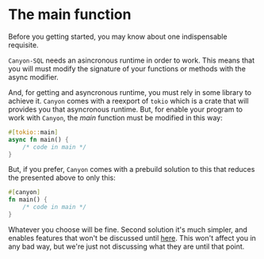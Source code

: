 # The main function

Before you getting started, you may know about one indispensable requisite.

`Canyon-SQL` needs an asincronous runtime in order to work. This means that you will
must modify the signature of your functions or methods with the async modifier.

And, for getting and asyncronous runtime, you must rely in some library to achieve it.
`Canyon` comes with a reexport of `tokio` which is a crate that will provides you
that asyncronous runtime. But, for enable your program to work with `Canyon`,
the *main* function must be modified in this way:

```rust
#[tokio::main]
async fn main() { 
    /* code in main */ 
}
```

But, if you prefer, `Canyon` comes with a prebuild solution to this that reduces the presented
above to only this:

```rust
#[canyon]
fn main() { 
    /* code in main */ 
}
```

Whatever you choose will be fine. Second solution it's much simpler, and enables features that
won't be discussed until [here](../migrations.md). This won't affect you in any bad way,
but we're just not discussing what they are until that point.
